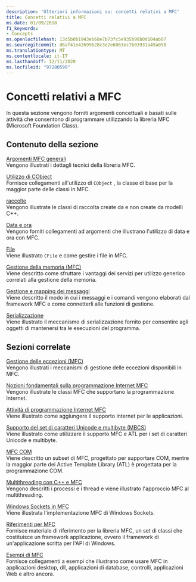 ```yaml
---
description: 'Ulteriori informazioni su: concetti relativi a MFC'
title: Concetti relativi a MFC
ms.date: 01/09/2018
f1_keywords:
- Concepts
ms.openlocfilehash: 13d5b0b1943eb68e7b73fc5e935b98b0d104ab07
ms.sourcegitcommit: d6af41e42699628c3e2e6063ec7b03931a49a098
ms.translationtype: MT
ms.contentlocale: it-IT
ms.lasthandoff: 12/11/2020
ms.locfileid: "97280599"
---
```

# <a name="mfc-concepts"></a>Concetti relativi a MFC

In questa sezione vengono forniti argomenti concettuali e basati sulle attività che consentono di programmare utilizzando la libreria MFC (Microsoft Foundation Class).

## <a name="in-this-section"></a>Contenuto della sezione

[Argomenti MFC generali](general-mfc-topics.md)<br/>
Vengono illustrati i dettagli tecnici della libreria MFC.

[Utilizzo di CObject](using-cobject.md)<br/>
Fornisce collegamenti all'utilizzo di `CObject` , la classe di base per la maggior parte delle classi in MFC.

[raccolte](collections.md)<br/>
Vengono illustrate le classi di raccolta create da e non create da modelli C++.

[Data e ora](../atl-mfc-shared/date-and-time.md)<br/>
Vengono forniti collegamenti ad argomenti che illustrano l'utilizzo di data e ora con MFC.

[File](files-in-mfc.md)<br/>
Viene illustrato `CFile` e come gestire i file in MFC.

[Gestione della memoria (MFC)](memory-management.md)<br/>
Viene descritto come sfruttare i vantaggi dei servizi per utilizzo generico correlati alla gestione della memoria.

[Gestione e mapping dei messaggi](message-handling-and-mapping.md)<br/>
Viene descritto il modo in cui i messaggi e i comandi vengono elaborati dal framework MFC e come connetterli alle funzioni di gestione.

[Serializzazione](serialization-in-mfc.md)<br/>
Viene illustrato il meccanismo di serializzazione fornito per consentire agli oggetti di mantenersi tra le esecuzioni del programma.

## <a name="related-sections"></a>Sezioni correlate

[Gestione delle eccezioni (MFC)](exception-handling-in-mfc.md)<br/>
Vengono illustrati i meccanismi di gestione delle eccezioni disponibili in MFC.

[Nozioni fondamentali sulla programmazione Internet MFC](mfc-internet-programming-basics.md)<br/>
Vengono illustrate le classi MFC che supportano la programmazione Internet.

[Attività di programmazione Internet MFC](mfc-internet-programming-tasks.md)<br/>
Viene illustrato come aggiungere il supporto Internet per le applicazioni.

[Supporto del set di caratteri Unicode e multibyte (MBCS)](../atl-mfc-shared/unicode-and-multibyte-character-set-mbcs-support.md)<br/>
Viene illustrato come utilizzare il supporto MFC e ATL per i set di caratteri Unicode e multibyte.

[MFC COM](mfc-com.md)<br/>
Viene descritto un subset di MFC, progettato per supportare COM, mentre la maggior parte dei Active Template Library (ATL) è progettata per la programmazione COM.

[Multithreading con C++ e MFC](../parallel/multithreading-with-cpp-and-mfc.md)<br/>
Vengono descritti i processi e i thread e viene illustrato l'approccio MFC al multithreading.

[Windows Sockets in MFC](windows-sockets.md)<br/>
Viene illustrata l'implementazione MFC di Windows Sockets.

[Riferimenti per MFC](mfc-desktop-applications.md)<br/>
Fornisce materiale di riferimento per la libreria MFC, un set di classi che costituisce un framework applicazione, ovvero il framework di un'applicazione scritta per l'API di Windows.

[Esempi di MFC](../overview/visual-cpp-samples.md#mfc-samples)<br/>
Fornisce collegamenti a esempi che illustrano come usare MFC in applicazioni desktop, dll, applicazioni di database, controlli, applicazioni Web e altro ancora.
